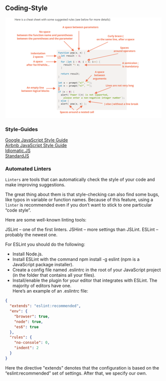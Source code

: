 ## Coding-Style

![CodingStyle](../images/coding-style.PNG)

### Style-Guides
[Google JavaScript Style Guide](https://google.github.io/styleguide/jsguide.html)  
[Airbnb JavaScript Style Guide](https://github.com/airbnb/javascript)  
[Idiomatic.JS](https://github.com/rwaldron/idiomatic.js)  
[StandardJS](https://standardjs.com/)  

### Automated Linters
``Linters`` are tools that can automatically check the style of your code and make improving suggestions.

The great thing about them is that style-checking can also find some bugs, like typos in variable or function names. Because of this feature, using a ``linter`` is recommended even if you don’t want to stick to one particular “code style”.

Here are some well-known linting tools:

JSLint – one of the first linters.
JSHint – more settings than JSLint.
ESLint – probably the newest one.

For ESLint you should do the following:

- Install Node.js.
- Install ESLint with the command npm install -g eslint (npm is a JavaScript package installer).
- Create a config file named .eslintrc in the root of your JavaScript project (in the folder that contains all your files).
- Install/enable the plugin for your editor that integrates with ESLint. The majority of editors have one.  
Here’s an example of an .eslintrc file:
```JSON
{
  "extends": "eslint:recommended",
  "env": {
    "browser": true,
    "node": true,
    "es6": true
  },
  "rules": {
    "no-console": 0,
    "indent": 2
  }
}
```
Here the directive "extends" denotes that the configuration is based on the “eslint:recommended” set of settings. After that, we specify our own.